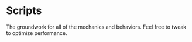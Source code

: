 # Scripts
The groundwork for all of the mechanics and behaviors. Feel free to tweak to optimize performance.

